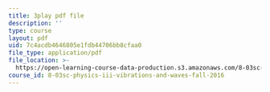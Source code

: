 ```yaml
---
title: 3play pdf file
description: ''
type: course
layout: pdf
uid: 7c4acdb4646805e1fdb44706bb8cfaa0
file_type: application/pdf
file_location: >-
  https://open-learning-course-data-production.s3.amazonaws.com/8-03sc-physics-iii-vibrations-and-waves-fall-2016/7c4acdb4646805e1fdb44706bb8cfaa0_Dlhma3z57SA.pdf
course_id: 8-03sc-physics-iii-vibrations-and-waves-fall-2016
---
```

